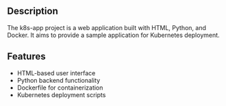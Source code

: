 ## Description

The k8s-app project is a web application built with HTML, Python, and Docker. It aims to provide a sample application for Kubernetes deployment.

## Features

- HTML-based user interface
- Python backend functionality
- Dockerfile for containerization
- Kubernetes deployment scripts
